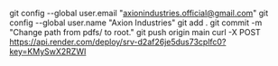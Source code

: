 git config --global user.email "axionindustries.official@gmail.com"
git config --global user.name "Axion Industries"
git add .
git commit -m "Change path from pdfs/ to root."
git push origin main
curl -X POST https://api.render.com/deploy/srv-d2af26je5dus73cplfc0?key=KMySwX2RZWI